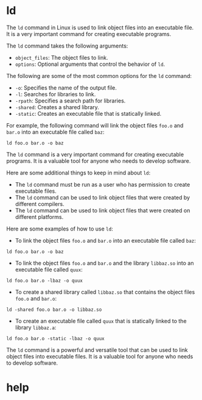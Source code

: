 # ld

The `ld` command in Linux is used to link object files into an executable file. It is a very important command for creating executable programs.

The `ld` command takes the following arguments:

* `object_files`: The object files to link.
* `options`: Optional arguments that control the behavior of `ld`.

The following are some of the most common options for the `ld` command:

* `-o`: Specifies the name of the output file.
* `-l`: Searches for libraries to link.
* `-rpath`: Specifies a search path for libraries.
* `-shared`: Creates a shared library.
* `-static`: Creates an executable file that is statically linked.

For example, the following command will link the object files `foo.o` and `bar.o` into an executable file called `baz`:

```
ld foo.o bar.o -o baz
```

The `ld` command is a very important command for creating executable programs. It is a valuable tool for anyone who needs to develop software.

Here are some additional things to keep in mind about `ld`:

* The `ld` command must be run as a user who has permission to create executable files.
* The `ld` command can be used to link object files that were created by different compilers.
* The `ld` command can be used to link object files that were created on different platforms.

Here are some examples of how to use `ld`:

* To link the object files `foo.o` and `bar.o` into an executable file called `baz`:
```
ld foo.o bar.o -o baz
```
* To link the object files `foo.o` and `bar.o` and the library `libbaz.so` into an executable file called `quux`:
```
ld foo.o bar.o -lbaz -o quux
```
* To create a shared library called `libbaz.so` that contains the object files `foo.o` and `bar.o`:
```
ld -shared foo.o bar.o -o libbaz.so
```
* To create an executable file called `quux` that is statically linked to the library `libbaz.a`:
```
ld foo.o bar.o -static -lbaz -o quux
```

The `ld` command is a powerful and versatile tool that can be used to link object files into executable files. It is a valuable tool for anyone who needs to develop software.



# help 

```

```

